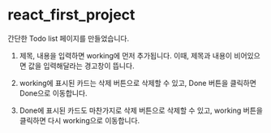# react_first_project

간단한 Todo list 페이지를 만들었습니다.

1. 제목, 내용을 입력하면 working에 먼저 추가됩니다.
   이때, 제목과 내용이 비어있으면 값을 입력해달라는 경고창이 뜹니다.

2. working에 표시된 카드는 삭제 버튼으로 삭제할 수 있고,
   Done 버튼을 클릭하면 Done으로 이동합니다.

3. Done에 표시된 카드도 마찬가지로 삭제 버튼으로 삭제할 수 있고,
   working 버튼을 클릭하면 다시 working으로 이동합니다.
